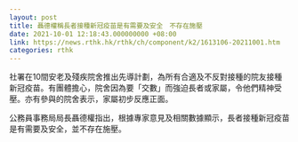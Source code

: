 ```yaml
---
layout: post
title: 聶德權稱長者接種新冠疫苗是有需要及安全　不存在施壓
date: 2021-10-01 12:18:43.000000000 +08:00
link: https://news.rthk.hk/rthk/ch/component/k2/1613106-20211001.htm
categories: rthk
---
```


社署在10間安老及殘疾院舍推出先導計劃，為所有合適及不反對接種的院友接種新冠疫苗。有團體擔心，院舍因為要「交數」而強迫長者或家屬，令他們精神受壓。亦有參與的院舍表示，家屬初步反應正面。

公務員事務局局長聶德權指出，根據專家意見及相關數據顯示，長者接種新冠疫苗是有需要及安全，並不存在施壓。
